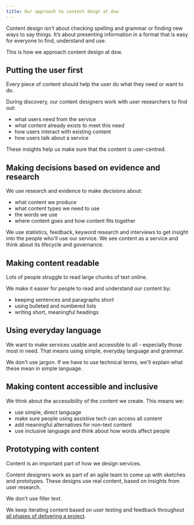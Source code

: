 ```yaml
---
title: Our approach to content desgn at dxw
---
```


Content design isn’t about checking spelling and grammar or finding new ways to say things. It’s about presenting information in a format that is easy for everyone to find, understand and use.

This is how we approach content design at dxw.

## Putting the user first

Every piece of content should help the user do what they need or want to do.

During discovery, our content designers work with user researchers to find out:

* what users need from the service
* what content already exists to meet this need
* how users interact with existing content
* how users talk about a service

These insights help us make sure that the content is user-centred.

## Making decisions based on evidence and research

We use research and evidence to make decisions about:

* what content we produce
* what content types we need to use
* the words we use 
* where content goes and how content fits together

We use statistics, feedback, keyword research and interviews to get insight into the people who'll use our service. We see content as a service and think about its lifecycle and governance. 

## Making content readable

Lots of people struggle to read large chunks of text online.

We make it easier for people to read and understand our content by:

* keeping sentences and paragraphs short
* using bulleted and numbered lists
* writing short, meaningful headings

## Using everyday language

We want to make services usable and accessible to all - especially those most in need. That means using simple, everyday language and grammar.

We don't use jargon. If we have to use technical terms, we'll explain what these mean in simple language.

## Making content accessible and inclusive

We think about the accessibility of the content we create. This means we:

* use simple, direct language
* make sure people using assistive tech can access all content
* add meaningful alternatives for non-text content
* use inclusive language and think about how words affect people

## Prototyping with content

Content is an important part of how we design services.

Content designers work as part of an agile team to come up with sketches and prototypes. These designs use real content, based on insights from user research.

We don't use filler text.

We keep iterating content based on user testing and feedback throughout [all phases of delivering a project](/work-we-do/building-services/agile-delivery-phases/).


